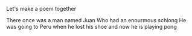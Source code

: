 Let's make a poem together

There once was a man named Juan
Who had an enourmous schlong
He was going to Peru when he lost his shoe
and now he is playing pong
